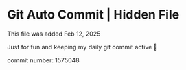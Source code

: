# Git Auto Commit | Hidden File

This file was added Feb 12, 2025

Just for fun and keeping my daily git commit active 🤪

commit number: 1575048
